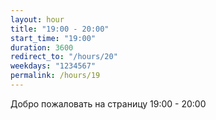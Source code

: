 ```yaml
---
layout: hour
title: "19:00 - 20:00"
start_time: "19:00"
duration: 3600
redirect_to: "/hours/20"
weekdays: "1234567"
permalink: /hours/19
---
```


<!-- Содержимое для отображения в 19:00 - 20:00 -->
<p>Добро пожаловать на страницу 19:00 - 20:00</p>
